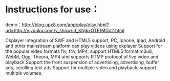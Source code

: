 Instructions for use：
========

demo：http://blog.upx8.com/app/play/play.html?url=http://v.youku.com/v_show/id_XNjkxOTE1MDc2.html

Ckplayer integration of SWF and HTML5 support, PC, Iphone, Ipad, Android and other mainstream platform can play videos using ckplayer
Support for the popular video formats flv, f4v, MP4, support HTML5 format m3u8, WebM, Ogg, Theora, MP4 and supports RTMP protocol of live video and playback
Support the front suspension of advertising, advertising, buffer ads, scrolling text ads
Support for multiple video and playback, support multiple volumes.